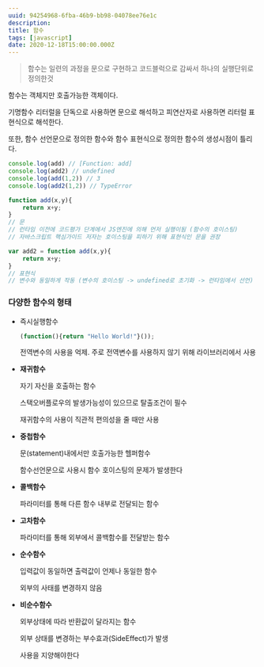 ```yaml
---
uuid: 94254968-6fba-46b9-bb98-04078ee76e1c
description: 
title: 함수
tags: [javascript]
date: 2020-12-18T15:00:00.000Z
---
```








> 함수는 일련의 과정을 문으로 구현하고 코드블럭으로 감싸서 하나의 실행단위로 정의한것
> 

함수는 객체지만 호출가능한 객체이다.

기명함수 리터럴을 단독으로 사용하면 문으로 해석하고 피연산자로 사용하면 리터럴 표현식으로 해석한다.

또한, 함수 선언문으로 정의한 함수와 함수 표현식으로 정의한 함수의 생성시점이 틀리다.

```jsx
console.log(add) // [Function: add]
console.log(add2) // undefined
console.log(add(1,2)) // 3
console.log(add2(1,2)) // TypeError

function add(x,y){
	return x+y;
}
// 문
// 런타임 이전에 코드평가 단계에서 JS엔진에 의해 먼저 실행이됨 (함수의 호이스팅)
// 자바스크립트 핵심가이드 저자는 호이스팅을 피하기 위해 표현식인 문을 권장

var add2 = function add(x,y){
	return x+y;
}
// 표현식
// 변수와 동일하게 작동 (변수의 호이스팅 -> undefined로 초기화 -> 런타임에서 선언)
```

 

### 다양한 함수의 형태

- 즉시실행함수
    
    ```jsx
    (function(){return "Hello World!"}());
    ```
    
    전역변수의 사용을 억제. 주로 전역변수를 사용하지 않기 위해 라이브러리에서 사용
    
- **재귀함수**
    
    자기 자신을 호출하는 함수
    
    스택오버플로우의 발생가능성이 있으므로 탈출조건이 필수
    
    재귀함수의 사용이 직관적 편의성을 줄 때만 사용
    
- **중첩함수**
    
    문(statement)내에서만 호출가능한 헬퍼함수
    
    함수선언문으로 사용시 함수 호이스팅의 문제가 발생한다
    
- **콜백함수**
    
    파라미터를 통해 다른 함수 내부로 전달되는 함수
    
- **고차함수**
    
    파라미터를 통해 외부에서 콜백함수를 전달받는 함수
    
- **순수함수**
    
    입력값이 동일하면 출력값이 언제나 동일한 함수
    
    외부의 사태를 변경하지 않음
    
- **비순수함수**
    
    외부상태에 따라 반환값이 달라지는 함수
    
    외부 상태를 변경하는 부수효과(SideEffect)가 발생
    
    사용을 지양해야한다
